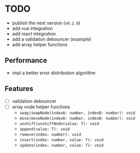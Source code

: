 # TODO

- publish the next version (`v0.2.0`)
- add vue integration
- add react integration
- add a validation debouncer (example)
- add array helper functions

## Performance

- impl a better error distribution algorithm

## Features

- [ ] validation debouncer
- [ ] array node helper functions
  - `swap|swapNode(indexA: number, indexB: number): void`
  - `move|moveNode(indexA: number, indexB: number): void`
  - `unshift|unshiftNode(value: T): void`
  - `append(value: T): void`
  - `remove(index: number): void`
  - `insert(index: number, value: T): void`
  - `update(index: number, value: T): void`
